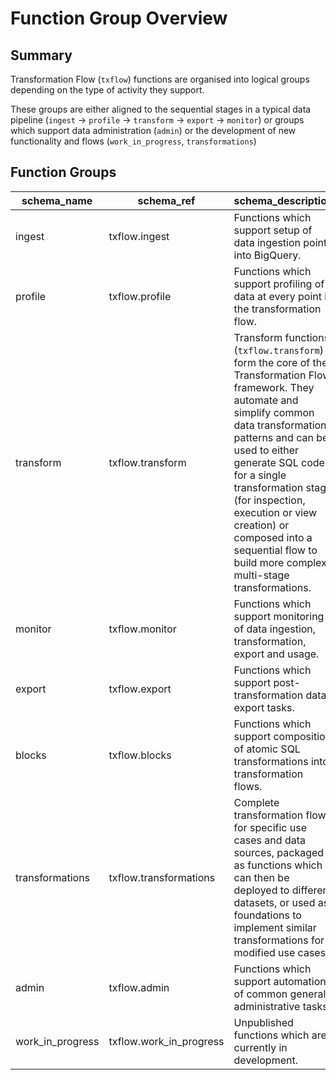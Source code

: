 # Function Group Overview

## Summary
Transformation Flow (`txflow`) functions are organised into logical groups depending on the type of activity they support.  

These groups are either aligned to the sequential stages in a typical data pipeline (`ingest` → `profile` → `transform` → `export` → `monitor`) or groups which support data administration (`admin`) or the development of new functionality and flows (`work_in_progress`, `transformations`)

## Function Groups

| schema_name | schema_ref | schema_description |
|-----|-----|-----|
| ingest | txflow.ingest | Functions which support setup of data ingestion points into BigQuery. |
| profile | txflow.profile | Functions which support profiling of data at every point in the transformation flow. |
| transform | txflow.transform | Transform functions (`txflow.transform`) form the core of the Transformation Flow framework. They automate and simplify common data transformation patterns and can be used to either generate SQL code for a single transformation stage (for inspection, execution or view creation) or composed into a sequential flow to build more complex multi-stage transformations. |
| monitor | txflow.monitor | Functions which support monitoring of data ingestion, transformation, export and usage. |
| export | txflow.export | Functions which support post-transformation data export tasks. |
| blocks | txflow.blocks | Functions which support composition of atomic SQL transformations into transformation flows. |
| transformations | txflow.transformations | Complete transformation flows for specific use cases and data sources, packaged as functions which can then be deployed to different datasets, or used as foundations to implement similar transformations for modified use cases. |
| admin | txflow.admin | Functions which support automation of common general administrative tasks. |
| work_in_progress | txflow.work_in_progress | Unpublished functions which are currently in development. |


